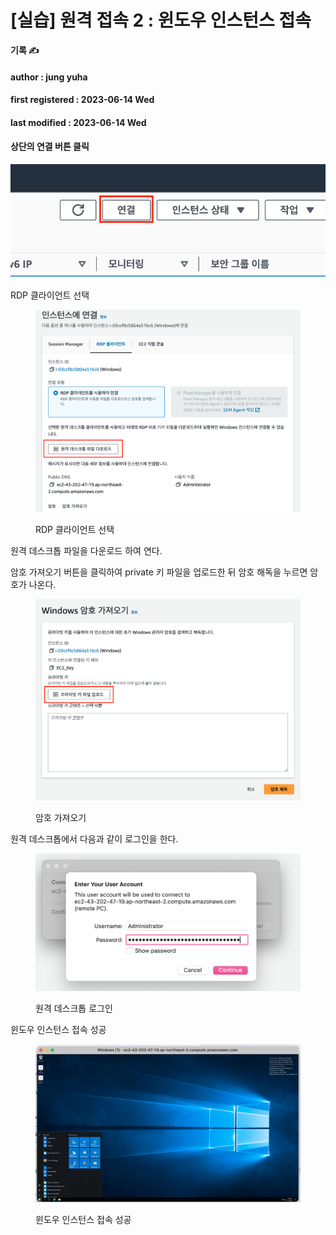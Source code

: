 # \[실습] 원격 접속 2 : 윈도우 인스턴스 접속

**기록 ✍️**

#### author : jung yuha

#### first registered : 2023-06-14 Wed

#### last modified : 2023-06-14 Wed



#### 상단의 연결 버튼 클릭

![](<../../.gitbook/assets/image (53).png>)

RDP 클라이언트 선택

<figure><img src="../../.gitbook/assets/image (36).png" alt=""><figcaption><p>RDP 클라이언트 선택</p></figcaption></figure>

원격 데스크톱 파일을 다운로드 하여 연다.

암호 가져오기 버튼을 클릭하여 private 키 파일을 업로드한 뒤 암호 해독을 누르면 암호가 나온다.

<figure><img src="../../.gitbook/assets/image (54).png" alt=""><figcaption><p> 암호 가져오기</p></figcaption></figure>

원격 데스크톱에서 다음과 같이 로그인을 한다.

<figure><img src="../../.gitbook/assets/image (77).png" alt=""><figcaption><p>원격 데스크톱 로그인</p></figcaption></figure>

윈도우 인스턴스 접속 성공

<figure><img src="../../.gitbook/assets/image (27).png" alt=""><figcaption><p> 윈도우 인스턴스 접속 성공</p></figcaption></figure>
